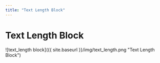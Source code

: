 ```yaml
---
title: "Text Length Block"
---
```

# Text Length Block
![text_length block]({{ site.baseurl }}/img/text_length.png "Text Length Block")